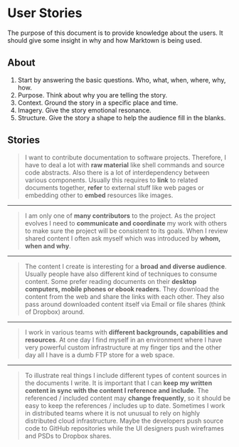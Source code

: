 # User Stories

The purpose of this document is to provide knowledge about the users. It should give some insight in why and how Marktown is being used.

## About

1. Start by answering the basic questions. Who, what, when, where, why, how.
2. Purpose. Think about why you are telling the story.
3. Context. Ground the story in a specific place and time.
4. Imagery. Give the story emotional resonance.
5. Structure. Give the story a shape to help the audience fill in the blanks.

## Stories

> I want to contribute documentation to software projects. Therefore, I have to deal a lot with **raw material** like shell commands and source code abstracts. Also there is a lot of interdependency between various components. Usually this requires to **link** to related documents together, **refer** to external stuff like web pages or embedding other to **embed** resources like images.

---

> I am only one of **many contributors** to the project. As the project evolves I need to **communicate and coordinate** my work with others to make sure the project will be consistent to its goals. When I review shared content I often ask myself which was introduced by **whom, when and why**.

---

> The content I create is interesting for a **broad and diverse audience**. Usually people have also different kind of techniques to consume content. Some prefer reading documents on their **desktop computers, mobile phones or ebook readers**. They download the content from the web and share the links with each other. They also pass around downloaded content itself via Email or file shares (think of Dropbox) around.

---

> I work in various teams with **different backgrounds, capabilities and resources**. At one day I find myself in an environment where I have very powerful custom infrastructure at my finger tips and the other day all I have is a dumb FTP store for a web space.

---

> To illustrate real things I include different types of content sources in the documents I write. It is important that I can **keep my written content in sync with the content I reference and include**. The referenced / included content may **change frequently**, so it should be easy to keep the references / includes up to date. Sometimes I work in distributed teams where it is not unusual to rely on highly distributed cloud infrastructure. Maybe the developers push source code to GitHub repositories while the UI designers push wireframes and PSDs to Dropbox shares.
